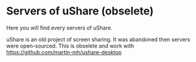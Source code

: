 # Servers of uShare (obselete)

Here you will find every servers of uShare.

uShare is an old project of screen sharing. It was abandoned then servers were open-sourced. This is obselete and work with https://github.com/martin-mh/ushare-desktop
